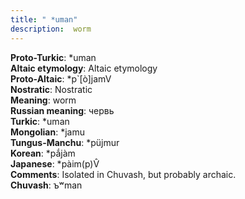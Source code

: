 ```yaml
---
title: " *uman"
description:  worm
---
```


<strong>Proto-Turkic</strong>:  *uman<br>
<strong>Altaic etymology</strong>:  Altaic etymology<br>
<strong> Proto-Altaic</strong>:  *p`[ò]jamV<br>
<strong>Nostratic</strong>:  Nostratic<br>
<strong>Meaning</strong>:  worm<br>
<strong>Russian meaning</strong>:  червь<br>
<strong>Turkic</strong>:  *uman<br>
<strong>Mongolian</strong>:  *jamu<br>
<strong>Tungus-Manchu</strong>:  *püjmur<br>
<strong>Korean</strong>:  *pắjàm<br>
<strong>Japanese</strong>:  *pàim(p)V̂<br>
<strong>Comments</strong>:  Isolated in Chuvash, but probably archaic.<br>
<strong>Chuvash</strong>:  ъʷman<br>


